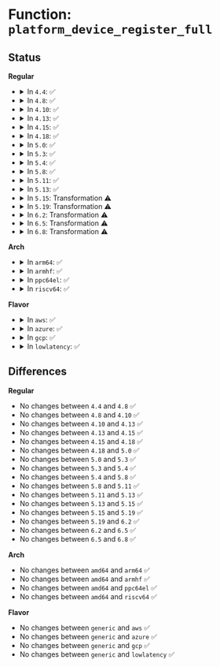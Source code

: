 # Function: <code>platform_device_register_full</code>

## Status
<b>Regular</b>
<ul>
<li>
<details>
<summary>In <code>4.4</code>: ✅</summary>

```c
struct platform_device *platform_device_register_full(const struct platform_device_info *pdevinfo);
```

**Collision:** Unique Global

**Inline:** No

**Transformation:** False

**Instances:**

```
In drivers/base/platform.c (ffffffff8154e4e0)
Location: drivers/base/platform.c:470
Inline: False
Direct callers:
  - arch/x86/kernel/cpu/microcode/core.c:microcode_init
  - arch/x86/kernel/pcspeaker.c:add_pcspkr
  - arch/x86/kernel/sysfb.c:sysfb_init
  - drivers/acpi/dock.c:acpi_dock_add
  - drivers/acpi/acpi_lpss.c:acpi_lpss_create_device
  - drivers/mfd/adp5520.c:adp5520_probe
  - drivers/mfd/adp5520.c:adp5520_probe
  - drivers/mfd/adp5520.c:adp5520_probe
  - drivers/mfd/adp5520.c:adp5520_probe
  - drivers/net/phy/fixed_phy.c:fixed_mdio_bus_init
  - drivers/usb/phy/phy-generic.c:usb_phy_generic_register
```
**Symbols:**

```
ffffffff8154e4e0-ffffffff8154e613: platform_device_register_full (STB_GLOBAL)
```
</details>
</li>
<li>
<details>
<summary>In <code>4.8</code>: ✅</summary>

```c
struct platform_device *platform_device_register_full(const struct platform_device_info *pdevinfo);
```

**Collision:** Unique Global

**Inline:** No

**Transformation:** False

**Instances:**

```
In drivers/base/platform.c (ffffffff815a02e0)
Location: drivers/base/platform.c:490
Inline: False
Direct callers:
  - arch/x86/kernel/cpu/microcode/core.c:microcode_init
  - arch/x86/kernel/pcspeaker.c:add_pcspkr
  - arch/x86/kernel/sysfb.c:sysfb_init
  - drivers/acpi/dock.c:acpi_dock_add
  - drivers/acpi/acpi_lpss.c:acpi_lpss_create_device
  - drivers/mfd/adp5520.c:adp5520_probe
  - drivers/mfd/adp5520.c:adp5520_probe
  - drivers/mfd/adp5520.c:adp5520_probe
  - drivers/mfd/adp5520.c:adp5520_probe
  - drivers/net/phy/fixed_phy.c:fixed_mdio_bus_init
```
**Symbols:**

```
ffffffff815a02e0-ffffffff815a0410: platform_device_register_full (STB_GLOBAL)
```
</details>
</li>
<li>
<details>
<summary>In <code>4.10</code>: ✅</summary>

```c
struct platform_device *platform_device_register_full(const struct platform_device_info *pdevinfo);
```

**Collision:** Unique Global

**Inline:** No

**Transformation:** False

**Instances:**

```
In drivers/base/platform.c (ffffffff815ce920)
Location: drivers/base/platform.c:504
Inline: False
Direct callers:
  - arch/x86/kernel/cpu/microcode/core.c:microcode_init
  - arch/x86/kernel/pcspeaker.c:add_pcspkr
  - arch/x86/kernel/sysfb.c:sysfb_init
  - drivers/acpi/dock.c:acpi_dock_add
  - drivers/acpi/acpi_lpss.c:acpi_lpss_create_device
  - drivers/mfd/adp5520.c:adp5520_probe
  - drivers/mfd/adp5520.c:adp5520_probe
  - drivers/mfd/adp5520.c:adp5520_probe
  - drivers/mfd/adp5520.c:adp5520_probe
  - drivers/net/phy/fixed_phy.c:fixed_mdio_bus_init
```
**Symbols:**

```
ffffffff815ce920-ffffffff815cea50: platform_device_register_full (STB_GLOBAL)
```
</details>
</li>
<li>
<details>
<summary>In <code>4.13</code>: ✅</summary>

```c
struct platform_device *platform_device_register_full(const struct platform_device_info *pdevinfo);
```

**Collision:** Unique Global

**Inline:** No

**Transformation:** False

**Instances:**

```
In drivers/base/platform.c (ffffffff815e33b0)
Location: drivers/base/platform.c:504
Inline: False
Direct callers:
  - arch/x86/kernel/cpu/microcode/core.c:microcode_init
  - arch/x86/kernel/pcspeaker.c:add_pcspkr
  - arch/x86/kernel/sysfb.c:sysfb_init
  - drivers/acpi/dock.c:acpi_dock_add
  - drivers/acpi/acpi_lpss.c:acpi_lpss_create_device
  - drivers/mfd/adp5520.c:adp5520_probe
  - drivers/mfd/adp5520.c:adp5520_probe
  - drivers/mfd/adp5520.c:adp5520_probe
  - drivers/mfd/adp5520.c:adp5520_probe
  - drivers/net/phy/fixed_phy.c:fixed_mdio_bus_init
  - drivers/platform/x86/pmc_atom.c:pmc_atom_init
```
**Symbols:**

```
ffffffff815e33b0-ffffffff815e34bb: platform_device_register_full (STB_GLOBAL)
```
</details>
</li>
<li>
<details>
<summary>In <code>4.15</code>: ✅</summary>

```c
struct platform_device *platform_device_register_full(const struct platform_device_info *pdevinfo);
```

**Collision:** Unique Global

**Inline:** No

**Transformation:** False

**Instances:**

```
In drivers/base/platform.c (ffffffff8164a560)
Location: drivers/base/platform.c:504
Inline: False
Direct callers:
  - arch/x86/kernel/cpu/microcode/core.c:microcode_init
  - arch/x86/kernel/pcspeaker.c:add_pcspkr
  - arch/x86/kernel/sysfb.c:sysfb_init
  - drivers/acpi/dock.c:acpi_dock_add
  - drivers/acpi/acpi_lpss.c:acpi_lpss_create_device
  - drivers/mfd/adp5520.c:adp5520_probe
  - drivers/mfd/adp5520.c:adp5520_probe
  - drivers/mfd/adp5520.c:adp5520_probe
  - drivers/mfd/adp5520.c:adp5520_probe
  - drivers/net/phy/fixed_phy.c:fixed_mdio_bus_init
  - drivers/platform/x86/pmc_atom.c:pmc_atom_init
```
**Symbols:**

```
ffffffff8164a560-ffffffff8164a66b: platform_device_register_full (STB_GLOBAL)
```
</details>
</li>
<li>
<details>
<summary>In <code>4.18</code>: ✅</summary>

```c
struct platform_device *platform_device_register_full(const struct platform_device_info *pdevinfo);
```

**Collision:** Unique Global

**Inline:** No

**Transformation:** False

**Instances:**

```
In drivers/base/platform.c (ffffffff81685ad0)
Location: drivers/base/platform.c:503
Inline: False
Direct callers:
  - arch/x86/kernel/cpu/microcode/core.c:microcode_init
  - arch/x86/kernel/pcspeaker.c:add_pcspkr
  - arch/x86/kernel/sysfb.c:sysfb_init
  - kernel/time/alarmtimer.c:alarmtimer_init
  - drivers/acpi/dock.c:acpi_dock_add
  - drivers/acpi/acpi_lpss.c:acpi_lpss_create_device
  - drivers/acpi/acpi_apd.c:st_misc_setup
  - drivers/acpi/acpi_watchdog.c:acpi_watchdog_init
  - drivers/char/tpm/tpm_tis.c:init_tis
  - drivers/mfd/adp5520.c:adp5520_probe
  - drivers/mfd/adp5520.c:adp5520_probe
  - drivers/mfd/adp5520.c:adp5520_probe
  - drivers/mfd/adp5520.c:adp5520_probe
  - drivers/net/phy/fixed_phy.c:fixed_mdio_bus_init
  - drivers/platform/x86/pmc_atom.c:pmc_atom_init
```
**Symbols:**

```
ffffffff81685ad0-ffffffff81685bd9: platform_device_register_full (STB_GLOBAL)
```
</details>
</li>
<li>
<details>
<summary>In <code>5.0</code>: ✅</summary>

```c
struct platform_device *platform_device_register_full(const struct platform_device_info *pdevinfo);
```

**Collision:** Unique Global

**Inline:** No

**Transformation:** False

**Instances:**

```
In drivers/base/platform.c (ffffffff816a5730)
Location: drivers/base/platform.c:503
Inline: False
Direct callers:
  - arch/x86/kernel/cpu/microcode/core.c:microcode_init
  - arch/x86/kernel/pcspeaker.c:add_pcspkr
  - arch/x86/kernel/sysfb.c:sysfb_init
  - kernel/time/alarmtimer.c:alarmtimer_init
  - drivers/acpi/dock.c:acpi_dock_add
  - drivers/acpi/acpi_lpss.c:acpi_lpss_create_device
  - drivers/acpi/acpi_apd.c:st_misc_setup
  - drivers/acpi/acpi_watchdog.c:acpi_watchdog_init
  - drivers/char/tpm/tpm_tis.c:init_tis
  - drivers/mfd/adp5520.c:adp5520_probe
  - drivers/mfd/adp5520.c:adp5520_probe
  - drivers/mfd/adp5520.c:adp5520_probe
  - drivers/mfd/adp5520.c:adp5520_probe
  - drivers/net/phy/fixed_phy.c:fixed_mdio_bus_init
  - drivers/platform/x86/pmc_atom.c:pmc_atom_init
```
**Symbols:**

```
ffffffff816a5730-ffffffff816a5855: platform_device_register_full (STB_GLOBAL)
```
</details>
</li>
<li>
<details>
<summary>In <code>5.3</code>: ✅</summary>

```c
struct platform_device *platform_device_register_full(const struct platform_device_info *pdevinfo);
```

**Collision:** Unique Global

**Inline:** No

**Transformation:** False

**Instances:**

```
In drivers/base/platform.c (ffffffff816de6c0)
Location: drivers/base/platform.c:543
Inline: False
Direct callers:
  - arch/x86/kernel/cpu/microcode/core.c:microcode_init
  - arch/x86/kernel/pcspeaker.c:add_pcspkr
  - arch/x86/kernel/sysfb.c:sysfb_init
  - kernel/time/alarmtimer.c:alarmtimer_init
  - drivers/acpi/dock.c:acpi_dock_add
  - drivers/acpi/acpi_lpss.c:register_device_clock
  - drivers/char/tpm/tpm_tis.c:init_tis
  - drivers/mfd/adp5520.c:adp5520_probe
  - drivers/mfd/adp5520.c:adp5520_probe
  - drivers/mfd/adp5520.c:adp5520_probe
  - drivers/mfd/adp5520.c:adp5520_probe
  - drivers/net/phy/fixed_phy.c:fixed_mdio_bus_init
  - drivers/platform/x86/pmc_atom.c:pmc_atom_init
```
**Symbols:**

```
ffffffff816de6c0-ffffffff816de821: platform_device_register_full (STB_GLOBAL)
```
</details>
</li>
<li>
<details>
<summary>In <code>5.4</code>: ✅</summary>

```c
struct platform_device *platform_device_register_full(const struct platform_device_info *pdevinfo);
```

**Collision:** Unique Global

**Inline:** No

**Transformation:** False

**Instances:**

```
In drivers/base/platform.c (ffffffff81702970)
Location: drivers/base/platform.c:621
Inline: False
Direct callers:
  - arch/x86/kernel/cpu/microcode/core.c:microcode_init
  - arch/x86/kernel/pcspeaker.c:add_pcspkr
  - arch/x86/kernel/sysfb.c:sysfb_init
  - kernel/time/alarmtimer.c:alarmtimer_rtc_add_device
  - drivers/acpi/dock.c:acpi_dock_add
  - drivers/acpi/acpi_lpss.c:register_device_clock
  - drivers/char/tpm/tpm_tis.c:init_tis
  - drivers/mfd/adp5520.c:adp5520_probe
  - drivers/mfd/adp5520.c:adp5520_probe
  - drivers/mfd/adp5520.c:adp5520_probe
  - drivers/mfd/adp5520.c:adp5520_probe
  - drivers/net/phy/fixed_phy.c:fixed_mdio_bus_init
  - drivers/platform/x86/pmc_atom.c:pmc_atom_init
```
**Symbols:**

```
ffffffff81702970-ffffffff81702ab0: platform_device_register_full (STB_GLOBAL)
```
</details>
</li>
<li>
<details>
<summary>In <code>5.8</code>: ✅</summary>

```c
struct platform_device *platform_device_register_full(const struct platform_device_info *pdevinfo);
```

**Collision:** Unique Global

**Inline:** No

**Transformation:** False

**Instances:**

```
In drivers/base/platform.c (ffffffff817bcc30)
Location: drivers/base/platform.c:682
Inline: False
Direct callers:
  - arch/x86/kernel/cpu/microcode/core.c:microcode_init
  - arch/x86/kernel/pcspeaker.c:add_pcspkr
  - arch/x86/kernel/sysfb.c:sysfb_init
  - kernel/time/alarmtimer.c:alarmtimer_rtc_add_device
  - drivers/acpi/dock.c:acpi_dock_add
  - drivers/acpi/acpi_lpss.c:register_device_clock
  - drivers/char/tpm/tpm_tis.c:init_tis
  - drivers/mfd/adp5520.c:adp5520_probe
  - drivers/mfd/adp5520.c:adp5520_probe
  - drivers/mfd/adp5520.c:adp5520_probe
  - drivers/mfd/adp5520.c:adp5520_probe
  - drivers/net/phy/fixed_phy.c:fixed_mdio_bus_init
  - drivers/platform/x86/pmc_atom.c:pmc_setup_clks
```
**Symbols:**

```
ffffffff817bcc30-ffffffff817bcd70: platform_device_register_full (STB_GLOBAL)
```
</details>
</li>
<li>
<details>
<summary>In <code>5.11</code>: ✅</summary>

```c
struct platform_device *platform_device_register_full(const struct platform_device_info *pdevinfo);
```

**Collision:** Unique Global

**Inline:** No

**Transformation:** False

**Instances:**

```
In drivers/base/platform.c (ffffffff817d1b20)
Location: drivers/base/platform.c:834
Inline: False
Direct callers:
  - arch/x86/kernel/cpu/microcode/core.c:microcode_init
  - arch/x86/kernel/pcspeaker.c:add_pcspkr
  - arch/x86/kernel/sysfb.c:sysfb_init
  - kernel/time/alarmtimer.c:alarmtimer_rtc_add_device
  - drivers/acpi/dock.c:acpi_dock_add
  - drivers/acpi/acpi_lpss.c:register_device_clock
  - drivers/char/tpm/tpm_tis.c:init_tis
  - drivers/mfd/adp5520.c:adp5520_probe
  - drivers/mfd/adp5520.c:adp5520_probe
  - drivers/mfd/adp5520.c:adp5520_probe
  - drivers/mfd/adp5520.c:adp5520_probe
  - drivers/net/phy/fixed_phy.c:fixed_mdio_bus_init
  - drivers/platform/x86/pmc_atom.c:pmc_setup_clks
```
**Symbols:**

```
ffffffff817d1b20-ffffffff817d1c60: platform_device_register_full (STB_GLOBAL)
```
</details>
</li>
<li>
<details>
<summary>In <code>5.13</code>: ✅</summary>

```c
struct platform_device *platform_device_register_full(const struct platform_device_info *pdevinfo);
```

**Collision:** Unique Global

**Inline:** No

**Transformation:** False

**Instances:**

```
In drivers/base/platform.c (ffffffff817b5550)
Location: drivers/base/platform.c:833
Inline: False
Direct callers:
  - arch/x86/kernel/cpu/microcode/core.c:microcode_init
  - arch/x86/kernel/pcspeaker.c:add_pcspkr
  - arch/x86/kernel/sysfb.c:sysfb_init
  - kernel/time/alarmtimer.c:alarmtimer_rtc_add_device
  - drivers/acpi/dock.c:acpi_dock_add
  - drivers/acpi/acpi_lpss.c:register_device_clock
  - drivers/char/tpm/tpm_tis.c:init_tis
  - drivers/mfd/adp5520.c:adp5520_probe
  - drivers/mfd/adp5520.c:adp5520_probe
  - drivers/mfd/adp5520.c:adp5520_probe
  - drivers/mfd/adp5520.c:adp5520_probe
  - drivers/net/phy/fixed_phy.c:fixed_mdio_bus_init
```
**Symbols:**

```
ffffffff817b5550-ffffffff817b568c: platform_device_register_full (STB_GLOBAL)
```
</details>
</li>
<li>
<details>
<summary>In <code>5.15</code>: Transformation ⚠️</summary>

```c
struct platform_device *platform_device_register_full(const struct platform_device_info *pdevinfo);
```

**Collision:** Unique Global

**Inline:** No

**Transformation:** True

**Instances:**

```
In drivers/base/platform.c (0)
Location: drivers/base/platform.c:797
Inline: False
Direct callers:
  - arch/x86/kernel/cpu/microcode/core.c:microcode_init
  - arch/x86/kernel/pcspeaker.c:add_pcspkr
  - kernel/time/alarmtimer.c:alarmtimer_rtc_add_device
  - drivers/acpi/dock.c:acpi_dock_add
  - drivers/acpi/acpi_lpss.c:register_device_clock
  - drivers/char/tpm/tpm_tis.c:init_tis
  - drivers/mfd/adp5520.c:adp5520_probe
  - drivers/mfd/adp5520.c:adp5520_probe
  - drivers/mfd/adp5520.c:adp5520_probe
  - drivers/mfd/adp5520.c:adp5520_probe
  - drivers/net/phy/fixed_phy.c:fixed_mdio_bus_init
```
**Symbols:**

```
ffffffff81d0337e-ffffffff81d03393: platform_device_register_full.cold (STB_LOCAL)
ffffffff8183ea50-ffffffff8183eb9c: platform_device_register_full (STB_GLOBAL)
```
</details>
</li>
<li>
<details>
<summary>In <code>5.19</code>: Transformation ⚠️</summary>

```c
struct platform_device *platform_device_register_full(const struct platform_device_info *pdevinfo);
```

**Collision:** Unique Global

**Inline:** No

**Transformation:** True

**Instances:**

```
In drivers/base/platform.c (0)
Location: drivers/base/platform.c:806
Inline: False
Direct callers:
  - arch/x86/kernel/cpu/microcode/core.c:microcode_init
  - arch/x86/kernel/pcspeaker.c:add_pcspkr
  - kernel/time/alarmtimer.c:alarmtimer_rtc_add_device
  - drivers/acpi/dock.c:acpi_dock_add
  - drivers/acpi/acpi_lpss.c:register_device_clock
  - drivers/acpi/acpi_platform.c:acpi_create_platform_device
  - drivers/char/tpm/tpm_tis.c:init_tis
  - drivers/mfd/adp5520.c:adp5520_probe
  - drivers/mfd/adp5520.c:adp5520_probe
  - drivers/mfd/adp5520.c:adp5520_probe
  - drivers/mfd/adp5520.c:adp5520_probe
  - drivers/net/phy/fixed_phy.c:fixed_mdio_bus_init
```
**Symbols:**

```
ffffffff81ecbac1-ffffffff81ecbad6: platform_device_register_full.cold (STB_LOCAL)
ffffffff81981950-ffffffff81981aa8: platform_device_register_full (STB_GLOBAL)
```
</details>
</li>
<li>
<details>
<summary>In <code>6.2</code>: Transformation ⚠️</summary>

```c
struct platform_device *platform_device_register_full(const struct platform_device_info *pdevinfo);
```

**Collision:** Unique Global

**Inline:** No

**Transformation:** True

**Instances:**

```
In drivers/base/platform.c (0)
Location: drivers/base/platform.c:806
Inline: False
Direct callers:
  - arch/x86/kernel/cpu/microcode/core.c:microcode_init
  - arch/x86/kernel/pcspeaker.c:add_pcspkr
  - kernel/time/alarmtimer.c:alarmtimer_rtc_add_device
  - drivers/acpi/dock.c:acpi_dock_add
  - drivers/acpi/acpi_lpss.c:register_device_clock
  - drivers/acpi/acpi_platform.c:acpi_create_platform_device
  - drivers/char/tpm/tpm_tis.c:init_tis
  - drivers/mfd/adp5520.c:adp5520_probe
  - drivers/mfd/adp5520.c:adp5520_probe
  - drivers/mfd/adp5520.c:adp5520_probe
  - drivers/mfd/adp5520.c:adp5520_probe
  - drivers/net/phy/fixed_phy.c:fixed_mdio_bus_init
  - drivers/firmware/efi/efi.c:efisubsys_init
  - drivers/firmware/efi/efi.c:efisubsys_init
  - drivers/firmware/efi/efi.c:efisubsys_init
```
**Symbols:**

```
ffffffff8209874a-ffffffff8209875f: platform_device_register_full.cold (STB_LOCAL)
ffffffff81aef600-ffffffff81aef758: platform_device_register_full (STB_GLOBAL)
```
</details>
</li>
<li>
<details>
<summary>In <code>6.5</code>: Transformation ⚠️</summary>

```c
struct platform_device *platform_device_register_full(const struct platform_device_info *pdevinfo);
```

**Collision:** Unique Global

**Inline:** No

**Transformation:** True

**Instances:**

```
In drivers/base/platform.c (0)
Location: drivers/base/platform.c:806
Inline: False
Direct callers:
  - arch/x86/kernel/cpu/microcode/core.c:microcode_init
  - arch/x86/kernel/pcspeaker.c:add_pcspkr
  - kernel/time/alarmtimer.c:alarmtimer_rtc_add_device
  - drivers/acpi/acpi_processor.c:cpufreq_add_device
  - drivers/acpi/dock.c:acpi_dock_add
  - drivers/acpi/acpi_lpss.c:register_device_clock
  - drivers/acpi/acpi_platform.c:acpi_create_platform_device
  - drivers/char/tpm/tpm_tis.c:init_tis
  - drivers/mfd/adp5520.c:adp5520_probe
  - drivers/mfd/adp5520.c:adp5520_probe
  - drivers/mfd/adp5520.c:adp5520_probe
  - drivers/mfd/adp5520.c:adp5520_probe
  - drivers/net/phy/fixed_phy.c:fixed_mdio_bus_init
  - drivers/firmware/efi/efi.c:efisubsys_init
  - drivers/firmware/efi/efi.c:efisubsys_init
  - drivers/firmware/efi/efi.c:efisubsys_init
```
**Symbols:**

```
ffffffff82119736-ffffffff8211974b: platform_device_register_full.cold (STB_LOCAL)
ffffffff81b3d9e0-ffffffff81b3db38: platform_device_register_full (STB_GLOBAL)
```
</details>
</li>
<li>
<details>
<summary>In <code>6.8</code>: Transformation ⚠️</summary>

```c
struct platform_device *platform_device_register_full(const struct platform_device_info *pdevinfo);
```

**Collision:** Unique Global

**Inline:** No

**Transformation:** True

**Instances:**

```
In drivers/base/platform.c (0)
Location: drivers/base/platform.c:806
Inline: False
Direct callers:
  - arch/x86/kernel/cpu/microcode/core.c:microcode_init
  - arch/x86/kernel/pcspeaker.c:add_pcspkr
  - kernel/time/alarmtimer.c:alarmtimer_rtc_add_device
  - drivers/acpi/acpi_processor.c:cpufreq_add_device
  - drivers/acpi/dock.c:acpi_dock_add
  - drivers/acpi/acpi_lpss.c:register_device_clock
  - drivers/acpi/acpi_platform.c:acpi_create_platform_device
  - drivers/char/tpm/tpm_tis.c:init_tis
  - drivers/mfd/adp5520.c:adp5520_probe
  - drivers/mfd/adp5520.c:adp5520_probe
  - drivers/mfd/adp5520.c:adp5520_probe
  - drivers/mfd/adp5520.c:adp5520_probe
  - drivers/net/phy/fixed_phy.c:fixed_mdio_bus_init
  - drivers/firmware/efi/efi.c:efisubsys_init
  - drivers/firmware/efi/efi.c:efisubsys_init
  - drivers/firmware/efi/efi.c:efisubsys_init
```
**Symbols:**

```
ffffffff821f76f8-ffffffff821f770d: platform_device_register_full.cold (STB_LOCAL)
ffffffff81b95520-ffffffff81b95678: platform_device_register_full (STB_GLOBAL)
```
</details>
</li>
</ul>
<b>Arch</b>
<ul>
<li>
<details>
<summary>In <code>arm64</code>: ✅</summary>

```c
struct platform_device *platform_device_register_full(const struct platform_device_info *pdevinfo);
```

**Collision:** Unique Global

**Inline:** No

**Transformation:** False

**Instances:**

```
In drivers/base/platform.c (ffff8000108ee320)
Location: drivers/base/platform.c:621
Inline: False
Direct callers:
  - kernel/time/alarmtimer.c:alarmtimer_rtc_add_device
  - drivers/acpi/dock.c:acpi_dock_add
  - drivers/soc/imx/soc-imx8.c:imx8_soc_init
  - drivers/soc/imx/soc-imx-scu.c:imx_scu_soc_init
  - drivers/mfd/adp5520.c:adp5520_probe
  - drivers/mfd/adp5520.c:adp5520_probe
  - drivers/mfd/adp5520.c:adp5520_probe
  - drivers/mfd/adp5520.c:adp5520_probe
  - drivers/net/phy/fixed_phy.c:fixed_mdio_bus_init
  - drivers/cpufreq/cpufreq-dt-platdev.c:cpufreq_dt_platdev_init
  - drivers/firmware/arm_sdei.c:sdei_init
  - drivers/firmware/raspberrypi.c:rpi_firmware_probe
  - drivers/firmware/raspberrypi.c:rpi_firmware_probe
  - drivers/firmware/efi/arm-init.c:register_gop_device
```
**Symbols:**

```
ffff8000108ee320-ffff8000108ee47c: platform_device_register_full (STB_GLOBAL)
```
</details>
</li>
<li>
<details>
<summary>In <code>armhf</code>: ✅</summary>

```c
struct platform_device *platform_device_register_full(const struct platform_device_info *pdevinfo);
```

**Collision:** Unique Global

**Inline:** No

**Transformation:** False

**Instances:**

```
In drivers/base/platform.c (c09dc034)
Location: drivers/base/platform.c:621
Inline: False
Direct callers:
  - arch/arm/mach-imx/mach-imx6q.c:imx6q_init_late
  - arch/arm/mach-imx/mach-imx6sl.c:imx6sl_init_late
  - arch/arm/mach-imx/mach-imx6sx.c:imx6sx_init_late
  - arch/arm/mach-imx/mach-imx6ul.c:imx6ul_init_late
  - arch/arm/mach-imx/mach-imx7d.c:imx7d_init_late
  - arch/arm/mach-omap2/fb.c:omap_init_vrfb
  - arch/arm/mach-omap2/pm33xx-core.c:amx3_common_pm_init
  - arch/arm/mach-tegra/tegra.c:tegra_dt_init_late
  - arch/arm/mach-vexpress/spc.c:ve_spc_clk_init
  - kernel/time/alarmtimer.c:alarmtimer_rtc_add_device
  - drivers/soc/imx/soc-imx8.c:imx8_soc_init
  - drivers/soc/imx/soc-imx-scu.c:imx_scu_soc_init
  - drivers/mfd/adp5520.c:adp5520_probe
  - drivers/mfd/adp5520.c:adp5520_probe
  - drivers/mfd/adp5520.c:adp5520_probe
  - drivers/mfd/adp5520.c:adp5520_probe
  - drivers/net/phy/fixed_phy.c:fixed_mdio_bus_init
  - drivers/usb/phy/phy-generic.c:usb_phy_generic_register
  - drivers/cpufreq/cpufreq-dt-platdev.c:cpufreq_dt_platdev_init
  - drivers/cpufreq/mvebu-cpufreq.c:armada_xp_pmsu_cpufreq_init
  - drivers/cpufreq/tegra124-cpufreq.c:tegra_cpufreq_init
  - drivers/cpufreq/tegra124-cpufreq.c:tegra124_cpufreq_probe
  - drivers/cpufreq/ti-cpufreq.c:ti_cpufreq_init
  - drivers/cpufreq/ti-cpufreq.c:ti_cpufreq_probe
  - drivers/firmware/efi/arm-init.c:register_gop_device
  - sound/soc/soc-utils.c:snd_soc_util_init
  - sound/soc/fsl/fsl_ssi.c:fsl_ssi_probe
```
**Symbols:**

```
c09dc034-c09dc158: platform_device_register_full (STB_GLOBAL)
```
</details>
</li>
<li>
<details>
<summary>In <code>ppc64el</code>: ✅</summary>

```c
struct platform_device *platform_device_register_full(const struct platform_device_info *pdevinfo);
```

**Collision:** Unique Global

**Inline:** No

**Transformation:** False

**Instances:**

```
In drivers/base/platform.c (c000000000986f40)
Location: drivers/base/platform.c:621
Inline: False
Direct callers:
  - arch/powerpc/kernel/time.c:rtc_init
  - arch/powerpc/platforms/powernv/opal-rtc.c:__machine_initcall_powernv_opal_time_init
  - kernel/time/alarmtimer.c:alarmtimer_rtc_add_device
  - drivers/char/tpm/tpm_tis.c:init_tis
  - drivers/mfd/adp5520.c:adp5520_probe
  - drivers/mfd/adp5520.c:adp5520_probe
  - drivers/mfd/adp5520.c:adp5520_probe
  - drivers/mfd/adp5520.c:adp5520_probe
  - drivers/net/phy/fixed_phy.c:fixed_mdio_bus_init
```
**Symbols:**

```
c000000000986f40-c0000000009870f8: platform_device_register_full (STB_GLOBAL)
```
</details>
</li>
<li>
<details>
<summary>In <code>riscv64</code>: ✅</summary>

```c
struct platform_device *platform_device_register_full(const struct platform_device_info *pdevinfo);
```

**Collision:** Unique Global

**Inline:** No

**Transformation:** False

**Instances:**

```
In drivers/base/platform.c (ffffffe000581436)
Location: drivers/base/platform.c:621
Inline: False
Direct callers:
  - drivers/mfd/adp5520.c:adp5520_probe
  - drivers/mfd/adp5520.c:adp5520_probe
  - drivers/mfd/adp5520.c:adp5520_probe
  - drivers/mfd/adp5520.c:adp5520_probe
  - drivers/net/phy/fixed_phy.c:fixed_mdio_bus_init
  - drivers/edac/sifive_edac.c:sifive_edac_init
```
**Symbols:**

```
ffffffe000581436-ffffffe00058154e: platform_device_register_full (STB_GLOBAL)
```
</details>
</li>
</ul>
<b>Flavor</b>
<ul>
<li>
<details>
<summary>In <code>aws</code>: ✅</summary>

```c
struct platform_device *platform_device_register_full(const struct platform_device_info *pdevinfo);
```

**Collision:** Unique Global

**Inline:** No

**Transformation:** False

**Instances:**

```
In drivers/base/platform.c (ffffffff816c80c0)
Location: drivers/base/platform.c:621
Inline: False
Direct callers:
  - arch/x86/kernel/cpu/microcode/core.c:microcode_init
  - arch/x86/kernel/pcspeaker.c:add_pcspkr
  - arch/x86/kernel/sysfb.c:sysfb_init
  - kernel/time/alarmtimer.c:alarmtimer_rtc_add_device
  - drivers/char/tpm/tpm_tis.c:init_tis
  - drivers/net/phy/fixed_phy.c:fixed_mdio_bus_init
  - drivers/platform/x86/pmc_atom.c:pmc_atom_init
```
**Symbols:**

```
ffffffff816c80c0-ffffffff816c8200: platform_device_register_full (STB_GLOBAL)
```
</details>
</li>
<li>
<details>
<summary>In <code>azure</code>: ✅</summary>

```c
struct platform_device *platform_device_register_full(const struct platform_device_info *pdevinfo);
```

**Collision:** Unique Global

**Inline:** No

**Transformation:** False

**Instances:**

```
In drivers/base/platform.c (ffffffff816a33c0)
Location: drivers/base/platform.c:621
Inline: False
Direct callers:
  - arch/x86/kernel/cpu/microcode/core.c:microcode_init
  - arch/x86/kernel/pcspeaker.c:add_pcspkr
  - arch/x86/kernel/sysfb.c:sysfb_init
  - kernel/time/alarmtimer.c:alarmtimer_rtc_add_device
  - drivers/acpi/acpi_lpss.c:register_device_clock
  - drivers/char/tpm/tpm_tis.c:init_tis
  - drivers/net/phy/fixed_phy.c:fixed_mdio_bus_init
  - drivers/platform/x86/pmc_atom.c:pmc_atom_init
```
**Symbols:**

```
ffffffff816a33c0-ffffffff816a3500: platform_device_register_full (STB_GLOBAL)
```
</details>
</li>
<li>
<details>
<summary>In <code>gcp</code>: ✅</summary>

```c
struct platform_device *platform_device_register_full(const struct platform_device_info *pdevinfo);
```

**Collision:** Unique Global

**Inline:** No

**Transformation:** False

**Instances:**

```
In drivers/base/platform.c (ffffffff816f6630)
Location: drivers/base/platform.c:621
Inline: False
Direct callers:
  - arch/x86/kernel/cpu/microcode/core.c:microcode_init
  - arch/x86/kernel/pcspeaker.c:add_pcspkr
  - arch/x86/kernel/sysfb.c:sysfb_init
  - kernel/time/alarmtimer.c:alarmtimer_rtc_add_device
  - drivers/acpi/dock.c:acpi_dock_add
  - drivers/acpi/acpi_lpss.c:register_device_clock
  - drivers/char/tpm/tpm_tis.c:init_tis
  - drivers/mfd/adp5520.c:adp5520_probe
  - drivers/mfd/adp5520.c:adp5520_probe
  - drivers/mfd/adp5520.c:adp5520_probe
  - drivers/mfd/adp5520.c:adp5520_probe
  - drivers/net/phy/fixed_phy.c:fixed_mdio_bus_init
  - drivers/platform/x86/pmc_atom.c:pmc_atom_init
```
**Symbols:**

```
ffffffff816f6630-ffffffff816f6770: platform_device_register_full (STB_GLOBAL)
```
</details>
</li>
<li>
<details>
<summary>In <code>lowlatency</code>: ✅</summary>

```c
struct platform_device *platform_device_register_full(const struct platform_device_info *pdevinfo);
```

**Collision:** Unique Global

**Inline:** No

**Transformation:** False

**Instances:**

```
In drivers/base/platform.c (ffffffff81710ed0)
Location: drivers/base/platform.c:621
Inline: False
Direct callers:
  - arch/x86/kernel/cpu/microcode/core.c:microcode_init
  - arch/x86/kernel/pcspeaker.c:add_pcspkr
  - arch/x86/kernel/sysfb.c:sysfb_init
  - kernel/time/alarmtimer.c:alarmtimer_rtc_add_device
  - drivers/acpi/dock.c:acpi_dock_add
  - drivers/acpi/acpi_lpss.c:register_device_clock
  - drivers/char/tpm/tpm_tis.c:init_tis
  - drivers/mfd/adp5520.c:adp5520_probe
  - drivers/mfd/adp5520.c:adp5520_probe
  - drivers/mfd/adp5520.c:adp5520_probe
  - drivers/mfd/adp5520.c:adp5520_probe
  - drivers/net/phy/fixed_phy.c:fixed_mdio_bus_init
  - drivers/platform/x86/pmc_atom.c:pmc_atom_init
```
**Symbols:**

```
ffffffff81710ed0-ffffffff81711010: platform_device_register_full (STB_GLOBAL)
```
</details>
</li>
</ul>

## Differences
<b>Regular</b>
<ul>
<li>
No changes between <code>4.4</code> and <code>4.8</code> ✅
</li>
<li>
No changes between <code>4.8</code> and <code>4.10</code> ✅
</li>
<li>
No changes between <code>4.10</code> and <code>4.13</code> ✅
</li>
<li>
No changes between <code>4.13</code> and <code>4.15</code> ✅
</li>
<li>
No changes between <code>4.15</code> and <code>4.18</code> ✅
</li>
<li>
No changes between <code>4.18</code> and <code>5.0</code> ✅
</li>
<li>
No changes between <code>5.0</code> and <code>5.3</code> ✅
</li>
<li>
No changes between <code>5.3</code> and <code>5.4</code> ✅
</li>
<li>
No changes between <code>5.4</code> and <code>5.8</code> ✅
</li>
<li>
No changes between <code>5.8</code> and <code>5.11</code> ✅
</li>
<li>
No changes between <code>5.11</code> and <code>5.13</code> ✅
</li>
<li>
No changes between <code>5.13</code> and <code>5.15</code> ✅
</li>
<li>
No changes between <code>5.15</code> and <code>5.19</code> ✅
</li>
<li>
No changes between <code>5.19</code> and <code>6.2</code> ✅
</li>
<li>
No changes between <code>6.2</code> and <code>6.5</code> ✅
</li>
<li>
No changes between <code>6.5</code> and <code>6.8</code> ✅
</li>
</ul>
<b>Arch</b>
<ul>
<li>
No changes between <code>amd64</code> and <code>arm64</code> ✅
</li>
<li>
No changes between <code>amd64</code> and <code>armhf</code> ✅
</li>
<li>
No changes between <code>amd64</code> and <code>ppc64el</code> ✅
</li>
<li>
No changes between <code>amd64</code> and <code>riscv64</code> ✅
</li>
</ul>
<b>Flavor</b>
<ul>
<li>
No changes between <code>generic</code> and <code>aws</code> ✅
</li>
<li>
No changes between <code>generic</code> and <code>azure</code> ✅
</li>
<li>
No changes between <code>generic</code> and <code>gcp</code> ✅
</li>
<li>
No changes between <code>generic</code> and <code>lowlatency</code> ✅
</li>
</ul>
